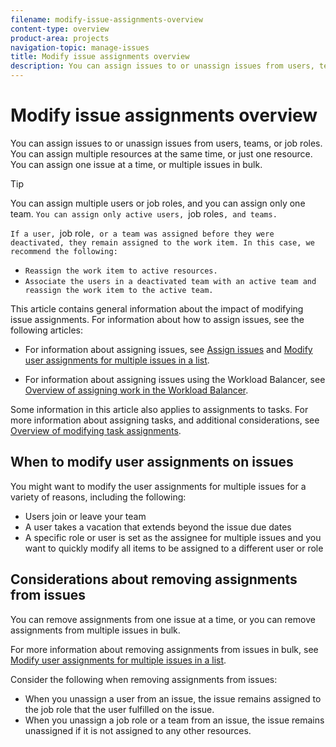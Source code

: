 ```yaml
---
filename: modify-issue-assignments-overview
content-type: overview
product-area: projects
navigation-topic: manage-issues
title: Modify issue assignments overview
description: You can assign issues to or unassign issues from users, teams, or job roles. You can assign multiple resources at the same time, or just one resource. You can assign one issue at a time, or multiple issues in bulk.
---
```


# Modify issue assignments overview

You can assign issues to or unassign issues from users, teams, or job roles. You can assign multiple resources at the same time, or just one resource. You can assign one issue at a time, or multiple issues in bulk.

>[!TIP]
>
>You can assign multiple users or job roles, and you can assign only one team. ```You can assign only active users, ```job roles```, and teams.```
>
>```If a user, ```job role```, or a team was assigned before they were deactivated, they remain assigned to the work item. In this case, we recommend the following:``` 
>
>* ```Reassign the work item to active resources.``` 
>* ```Associate the users in a deactivated team with an active team and reassign the work item to the active team.``` 
>

This article contains general information about the impact of modifying issue assignments. For information about how to assign issues, see the following articles:

* For information about assigning issues, see [Assign issues](../../../manage-work/issues/manage-issues/assign-issues.md) and [Modify user assignments for multiple issues in a list](../../../manage-work/issues/manage-issues/edit-assignments-for-multiple-issues.md). 

* For information about assigning issues using the Workload Balancer, see [Overview of assigning work in the Workload Balancer](../../../resource-mgmt/workload-balancer/assign-work-in-workload-balancer.md).

Some information in this article also applies to assignments to tasks. For more information about assigning tasks, and additional considerations, see [Overview of modifying task assignments](../../../manage-work/tasks/assign-tasks/modify-task-assignments-overview.md).

## When to modify user assignments on issues

You might want to modify the user assignments for multiple issues for a variety of&nbsp;reasons, including the following:

* Users join or leave&nbsp;your team
* A user takes a vacation that extends beyond the issue&nbsp;due dates
* A specific role or user is set as the assignee for multiple issues and you want to quickly modify all items to be assigned to a different user or role

## Considerations about removing assignments from issues

You can remove assignments from one issue at a time, or you can remove assignments from multiple issues in bulk.

For more information about removing assignments from issues in bulk, see [Modify user assignments for multiple issues in a list](../../../manage-work/issues/manage-issues/edit-assignments-for-multiple-issues.md).

Consider the following when removing assignments from issues:

* When you unassign a user from an issue, the issue remains assigned to the job role that the user fulfilled on the issue.
* When you unassign a job role or a team from an issue, the issue remains unassigned if it is not assigned to any other resources.

&nbsp;
